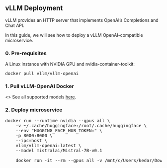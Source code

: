 

## vLLM Deployment

vLLM provides an HTTP server that implements OpenAI’s Completions and Chat API.

In this guide, we will see how to deploy a vLLM OpenAI-compatible microservice.

### 0. Pre-requisites

A Linux instance with NVIDIA GPU and nvidia-container-toolkit:

<pre>
docker pull vllm/vllm-openai
</pre>

### 1. Pull vLLM-OpenAI Docker 

<>
See all supported models [here](https://docs.vllm.ai/en/latest/models/supported_models.html).


### 2. Deploy microservice

<pre>
docker run --runtime nvidia --gpus all \
    -v ~/.cache/huggingface:/root/.cache/huggingface \
    --env "HUGGING_FACE_HUB_TOKEN=<secret>" \
    -p 8000:8000 \
    --ipc=host \
    vllm/vllm-openai:latest \
    --model mistralai/Mistral-7B-v0.1

    docker run -it --rm --gpus all -v /mnt/c/Users/kedar/Downloads/llama.cpp/codealpaca-merged:/model -p 8000:8000 --env "TRANSFORMERS_OFFLINE=1" --env "HUGGING_FACE_HUB_TOKEN=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" --env "HF_DATASET_OFFLINE=1" --ipc=host vllm/vllm-openai:latest --model="/model"
</pre>

